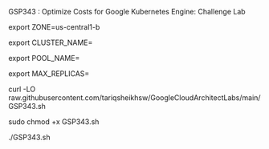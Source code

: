 GSP343 :  Optimize Costs for Google Kubernetes Engine: Challenge Lab 

export ZONE=us-central1-b

export CLUSTER_NAME=

export POOL_NAME=

export MAX_REPLICAS=

curl -LO raw.githubusercontent.com/tariqsheikhsw/GoogleCloudArchitectLabs/main/GSP343.sh

sudo chmod +x GSP343.sh

./GSP343.sh
